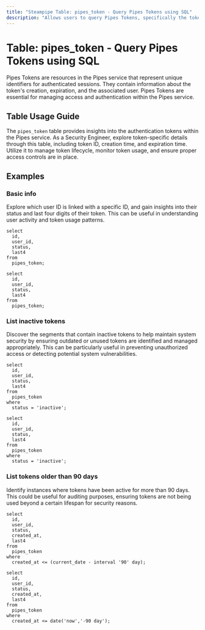 ```yaml
---
title: "Steampipe Table: pipes_token - Query Pipes Tokens using SQL"
description: "Allows users to query Pipes Tokens, specifically the token ID, creation time, and expiration time, providing insights into token usage and lifecycle management."
---
```


# Table: pipes_token - Query Pipes Tokens using SQL

Pipes Tokens are resources in the Pipes service that represent unique identifiers for authenticated sessions. They contain information about the token's creation, expiration, and the associated user. Pipes Tokens are essential for managing access and authentication within the Pipes service.

## Table Usage Guide

The `pipes_token` table provides insights into the authentication tokens within the Pipes service. As a Security Engineer, explore token-specific details through this table, including token ID, creation time, and expiration time. Utilize it to manage token lifecycle, monitor token usage, and ensure proper access controls are in place.

## Examples

### Basic info
Explore which user ID is linked with a specific ID, and gain insights into their status and last four digits of their token. This can be useful in understanding user activity and token usage patterns.

```sql+postgres
select
  id,
  user_id,
  status,
  last4
from
  pipes_token;
```

```sql+sqlite
select
  id,
  user_id,
  status,
  last4
from
  pipes_token;
```

### List inactive tokens
Discover the segments that contain inactive tokens to help maintain system security by ensuring outdated or unused tokens are identified and managed appropriately. This can be particularly useful in preventing unauthorized access or detecting potential system vulnerabilities.

```sql+postgres
select
  id,
  user_id,
  status,
  last4
from
  pipes_token
where
  status = 'inactive';
```

```sql+sqlite
select
  id,
  user_id,
  status,
  last4
from
  pipes_token
where
  status = 'inactive';
```

### List tokens older than 90 days
Identify instances where tokens have been active for more than 90 days. This could be useful for auditing purposes, ensuring tokens are not being used beyond a certain lifespan for security reasons.

```sql+postgres
select
  id,
  user_id,
  status,
  created_at,
  last4
from
  pipes_token
where
  created_at <= (current_date - interval '90' day);
```

```sql+sqlite
select
  id,
  user_id,
  status,
  created_at,
  last4
from
  pipes_token
where
  created_at <= date('now','-90 day');
```